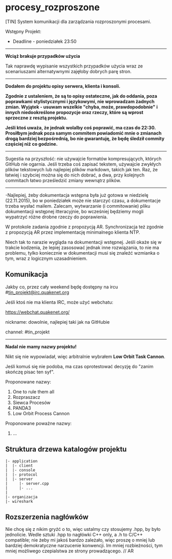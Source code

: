 # procesy_rozproszone
[TIN] System komunikacji dla zarządzania rozproszonymi procesami.

Wstępny Projekt:

 - Deadline - poniedziałek 23:50

-----------------------------------------------------------------

**Wciąż brakuje przypadków użycia**

Tak naprawdę wypisanie wszystkich przypadków użycia wraz ze scenariuszami alternatywnymi zajęłoby dobrych parę stron.

-----------------------------------------------------------------

**Dodałem do projektu opisy serwera, klienta i konsoli.**

**Zgodnie z ustaleniem, że są to opisy ostateczne, jak do oddania, poza poprawkami stylistycznymi i językowymi, nie wprowadzam żadnych zmian. Wyjątek - usuwam wszelkie "chyba, może, prawdopodobnie" i innych niedookreślone propozycje oraz rzeczy, które są wprost sprzeczne z resztą projektu.**

**Jeśli ktoś uważa, że jednak wolalby coś poprawić, ma czas do 22:30. Prosiłbym jednak poza samym commitem powiadomić mnie o zmianach drogą bardziej bezpośrednią, bo nie gwarantuję, że będę śledził commity częściej niż co godzine.**

-----------------------------------------------------------------

Sugestia na przyszłość: nie używajcie formatów kompresujących, których GitHub nie ogarnia. Jeśli trzeba coś zapisać tekstem, używajcie zwykłych plików tekstowych lub najlepiej plików markdown, takich jak ten. Raz, że łatwiej i szybciej można się do nich dobrać, a dwa, przy kolejnych commitach łatwo prześledzić zmiany wewnątrz plików. 

-----------------------------------------------------------------

-Najlepiej, żeby dokumentacja wstępna była już gotowa w niedzielę (22.11.2015), bo w poniedziałek może nie starczyć czasu, a dokumentacje trzeba wysłać mailem. Zalecam, wytwarzanie (i commitowanie) pliku dokumentacji wstępnej itteracyjnie, bo wcześniej będziemy mogli wypatrzyć różne drobne rzeczy do poprawienia.

W protokole zadania zgodnie z propozycją AR. Synchronizacja też zgodnie z propozycją AR przez implementację minimalnego klienta NTP.

Niech tak to narazie wygląda na dokumentacji wstępnej. Jeśli okaże się w trakcie kodzenia, że lepiej zasosować jednak inne rozwiązania, to nie ma problemu, tylko koniecznie w dokumentacji musi się znaleźć wzmianka o tym, wraz z logicznym uzasadnieniem.

## Komunikacja

Jakby co, przez cały weekend będę dostępny na ircu #tin_projekt@irc.quakenet.org

Jeśli ktoś nie ma klienta IRC, może użyć webchatu:

https://webchat.quakenet.org/

nickname: dowolnie, najlepiej taki jak na GitHubie

channel: #tin_projekt

-----------------------------------------------------------------

**Nadal nie mamy nazwy projektu!**

Nikt się nie wypowiadał, więc arbitralnie wybrałem **Low Orbit Task Cannon**.

Jeśli komuś się nie podoba, ma czas oprotestować decyzję do "zanim skończę pisac ten syf".

Proponowane nazwy:

1. One to rule them all
2. Rozpraszacz
3. Siewca Procesów
4. PANDA3
5. Low Orbit Process Cannon

Proponowane poważne nazwy:

1. ...

## Struktura drzewa katalogów projektu

````
|- application
|  |- client 
|  |- console
|  |- protocol
|  |- server
|     |- server.cpp
|     |- ...
|
|- organizacja
|- wireshark
````

## Rozszerzenia nagłówków

Nie chcę się z nikim gryźć o to, więc ustalmy czy stosujemy .hpp, by było jednolicie.
Wedle sztuki .hpp to nagłówki C++ only, a .h to C/C++ compatible; nie żeby mi jakoś bardzo zależało, więc proszę o mniej lub bardziej demokratyczne narzucenie konwencji. Im mniej rozbieżności, tym mniej możliwego czepialstwa ze strony prowadzącego. // AR


